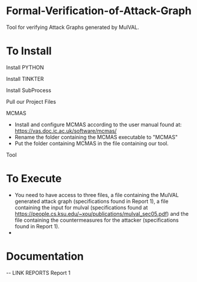 # Formal-Verification-of-Attack-Graph
Tool for verifying Attack Graphs generated by MulVAL.


# To Install

Install PYTHON

Install TINKTER

Install SubProcess

Pull our Project Files


MCMAS
* Install and configure MCMAS according to the user manual found at: https://vas.doc.ic.ac.uk/software/mcmas/
* Rename the folder containing the MCMAS executable to "MCMAS"
* Put the folder containing MCMAS in the file containing our tool.

Tool



# To Execute
* You need to have access to three files, a file containing the MulVAL generated attack graph (specifications found in Report 1), a file containing the input for mulval (specifications found at https://people.cs.ksu.edu/~xou/publications/mulval_sec05.pdf) and the file containing the countermeasures for the attacker (specifications found in Report 1).
* 

# Documentation
-- LINK REPORTS
Report 1
